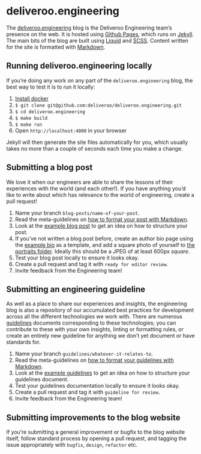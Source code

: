 # deliveroo.engineering

The [deliveroo.engineering](http://deliveroo.engineering) blog is the Deliveroo
Engineering team’s presence on the web. It is hosted using
[Github Pages][github-pages], which runs on [Jekyll][jekyll]. The main bits of
the blog are built using [Liquid][liquid] and [SCSS][sass]. Content written for
the site is formatted with [Markdown][markdown].

## Running deliveroo.engineering locally

If you’re doing any work on any part of the `deliveroo.engineering` blog, the
best way to test it is to run it locally:

1. [Install docker](https://docs.docker.com/install/)
2. `$ git clone git@github.com:deliveroo/deliveroo.engineering.git`
3. `$ cd deliveroo.engineering`
4. `$ make build`
5. `$ make run`
6. Open `http://localhost:4000` in your browser

Jekyll will then generate the site files automatically for you, which usually
takes no more than a couple of seconds each time you make a change.


## Submitting a blog post

We love it when our engineers are able to share the lessons of their experiences
with the world (and each other!). If you have anything you’d like to write about
which has relevance to the world of engineering, create a pull request!

1. Name your branch `blog-posts/name-of-your-post`.
2. Read the meta-guidelines on
   [how to format your post with Markdown][markdown-formatting].
3. Look at the [example blog post][example-post] to get an idea on how to
   structure your post.
4. If you’ve not written a blog post before, create an author bio page using the
   [example bio][example-bio] as a template, and add a square photo of yourself
   to [the portraits folder][portraits-folder]. Ideally this should be a JPEG of
   at least 600px _square_.
5. Test your blog post locally to ensure it looks okay.
6. Create a pull request and tag it with `ready for editor review`.
7. Invite feedback from the Engineering team!

## Submitting an engineering guideline

As well as a place to share our experiences and insights, the engineering blog
is also a repository of our accumulated best practices for development across
all the different technologies we work with. There are numerous
[guidelines][guidelines] documents corresponding to these technologies; you
can contribute to these with your own insights, linting or formatting rules,
or create an entirely new guideline for anything we don’t yet document or have
standards for.

1. Name your branch `guidelines/whatever-it-relates-to`.
2. Read the meta-guidelines on
   [how to format your guidelines with Markdown][markdown-formatting].
3. Look at the [example guidelines][example-guidelines] to get an idea on how to
   structure your guidelines document.
4. Test your guidelines documentation locally to ensure it looks okay.
5. Create a pull request and tag it with `guideline for review`.
6. Invite feedback from the Engineering team!

## Submitting improvements to the blog website

If you’re submitting a general improvement or bugfix to the blog website itself,
follow standard process by opening a pull request, and tagging the issue
appropriately with `bugfix`, `design`, `refactor` etc.

[github-pages]: https://pages.github.com
[jekyll]: https://jekyllrb.com
[liquid]: https://shopify.github.io/liquid/
[sass]: http://sass-lang.com
[markdown]: http://daringfireball.net/projects/markdown/syntax/
[ruby-version]: https://github.com/deliveroo/deliveroo.engineering/blob/gh-pages/.ruby-version
[markdown-formatting]: http://deliveroo.engineering/guidelines/meta/#formatting-guidelines
[example-post]: https://github.com/deliveroo/deliveroo.engineering/blob/gh-pages/_posts/YYYY-MM-DD-your-blog-post-name.md
[example-bio]: https://github.com/deliveroo/deliveroo.engineering/blob/gh-pages/_authors/_example-bio.md
[portraits-folder]: https://github.com/deliveroo/deliveroo.engineering/tree/gh-pages/images/portraits
[guidelines]: https://github.com/deliveroo/deliveroo.engineering/tree/gh-pages/_guidelines
[example-guidelines]: https://github.com/deliveroo/deliveroo.engineering/tree/gh-pages/_guidelines/_example-guidelines.md
